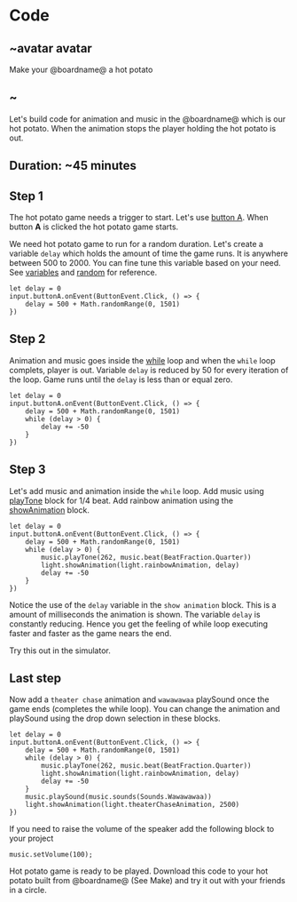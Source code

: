 # Code

## ~avatar avatar

Make your @boardname@ a hot potato

## ~

Let's build code for animation and music in the @boardname@ which is our hot potato. When the animation stops the player holding the hot potato is out.

## Duration: ~45 minutes

## Step 1

The hot potato game needs a trigger to start. Let's use [button A](/reference/input/button/on-event). When button **A** is clicked the hot potato game starts. 

We need hot potato game to run for a random duration. Let's create a variable `delay` which holds the amount of time the game runs. It is anywhere between 500 to 2000. You can fine tune this variable based on your need. See [variables](/blocks/variables/var) and [random](/blocks/math) for reference.

```blocks
let delay = 0
input.buttonA.onEvent(ButtonEvent.Click, () => {
    delay = 500 + Math.randomRange(0, 1501)
})
```

## Step 2

Animation and music goes inside the [while](/blocks/loops/while) loop and when the `while` loop complets, player is out. Variable `delay` is reduced by 50 for every iteration of the loop. Game runs until the `delay` is less than or equal zero.

```blocks
let delay = 0
input.buttonA.onEvent(ButtonEvent.Click, () => {
    delay = 500 + Math.randomRange(0, 1501)
    while (delay > 0) { 
        delay += -50
    }
})
```

## Step 3

Let's add music and animation inside the `while` loop. Add music using [playTone](/reference/music/play-tone) block for 1/4 beat. Add rainbow animation using the [showAnimation](/reference/light/show-animation) block. 

```blocks
let delay = 0
input.buttonA.onEvent(ButtonEvent.Click, () => {
    delay = 500 + Math.randomRange(0, 1501)
    while (delay > 0) {
        music.playTone(262, music.beat(BeatFraction.Quarter))                
        light.showAnimation(light.rainbowAnimation, delay)
        delay += -50
    }
})
```

Notice the use of the `delay` variable in the `show animation` block. This is a amount of milliseconds the animation is shown. The variable `delay` is constantly reducing. Hence you get the feeling of while loop executing faster and faster as the game nears the end.

Try this out in the simulator.

## Last step

Now add a `theater chase` animation and `wawawawaa` playSound once the game ends (completes the while loop). You can change the animation and playSound using the drop down selection in these blocks.

```blocks
let delay = 0
input.buttonA.onEvent(ButtonEvent.Click, () => {
    delay = 500 + Math.randomRange(0, 1501)
    while (delay > 0) {
        music.playTone(262, music.beat(BeatFraction.Quarter))
        light.showAnimation(light.rainbowAnimation, delay)
        delay += -50
    }
    music.playSound(music.sounds(Sounds.Wawawawaa))    
    light.showAnimation(light.theaterChaseAnimation, 2500)
})
```

If you need to raise the volume of the speaker add the following block to your project

```blocks
music.setVolume(100);
```

Hot potato game is ready to be played. Download this code to your hot potato built from @boardname@ (See Make) and try it out with your friends in a circle.
